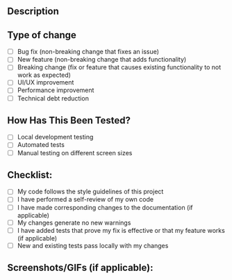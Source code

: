 ## Description

<!-- Describe the changes you've made -->

## Type of change

- [ ] Bug fix (non-breaking change that fixes an issue)
- [ ] New feature (non-breaking change that adds functionality)
- [ ] Breaking change (fix or feature that causes existing functionality to not work as expected)
- [ ] UI/UX improvement
- [ ] Performance improvement
- [ ] Technical debt reduction

## How Has This Been Tested?

<!-- Please describe the tests that you ran to verify your changes -->

- [ ] Local development testing
- [ ] Automated tests
- [ ] Manual testing on different screen sizes

## Checklist:

- [ ] My code follows the style guidelines of this project
- [ ] I have performed a self-review of my own code
- [ ] I have made corresponding changes to the documentation (if applicable)
- [ ] My changes generate no new warnings
- [ ] I have added tests that prove my fix is effective or that my feature works (if applicable)
- [ ] New and existing tests pass locally with my changes

## Screenshots/GIFs (if applicable):

<!-- Add screenshots/GIFs here -->
